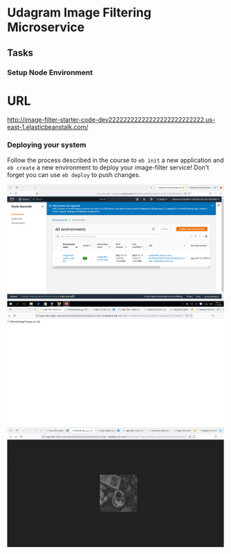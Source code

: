 # Udagram Image Filtering Microservice


## Tasks

### Setup Node Environment

# URL
http://image-filter-starter-code-dev22222222222222222222222222.us-east-1.elasticbeanstalk.com/

### Deploying your system

Follow the process described in the course to `eb init` a new application and `eb create` a new environment to deploy your image-filter service! Don't forget you can use `eb deploy` to push changes.



![Alt text](screenshoots/advncecloudproj2.PNG)
![Alt text](screenshoots/2.PNG)
![Alt text](screenshoots/3-filtertest.PNG)

